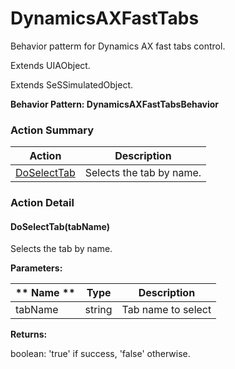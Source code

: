 # DynamicsAXFastTabs

Behavior patterm for Dynamics AX fast tabs control.
 
Extends UIAObject.

Extends SeSSimulatedObject.





**Behavior Pattern: DynamicsAXFastTabsBehavior**


<!-- ============================== property summary ========================== -->

	
<!-- ============================== action summary ========================== -->



### Action Summary

|  **Action** | **Description** | 
| ----------- | --------------- |
|	[DoSelectTab](#DoSelectTab) | Selects the tab by name. |




<!-- ============================== property detail ========================== -->
	
	
<!-- ============================== action detail ========================== -->
	
### Action Detail
		
<a name="DoSelectTab"></a>    
#### DoSelectTab(tabName)

Selects the tab by name.


**Parameters:**

|	** Name ** | **Type** | **Description** |
| ---------- | -------- | --------------- |
| tabName | string |	Tab name to select |




**Returns:**

boolean: 'true' if success, 'false' otherwise.




	

